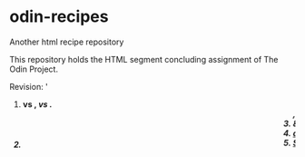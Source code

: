 # odin-recipes
Another html recipe repository

This repository holds the HTML segment concluding assignment of The Odin Project.

Revision:
'
1. <strong> vs <b>, <em> vs <i>.
2. <marquee>, a favorite of mine at 11, has sadly been relegated.
3. &ldquo/lsquo and &rdquo/rsquo are new features I found more elegant.
4. <a href="..." target="_blank" rel="noopener noreferrer"> appreciate the 'rel' integration in the later HTML for phishing security.
5. Subject-Line Break-Body sequence for commenting on commits for clarity saves time for the team and a similar approach I use for emails.
'